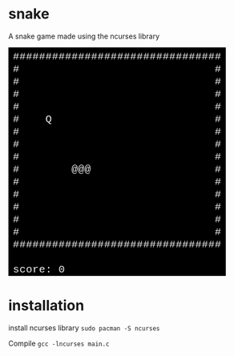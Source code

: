# snake
A snake game made using the ncurses library

![gameplay](./gameplay.gif)

# installation

install ncurses library
```sudo pacman -S ncurses```

Compile
```gcc -lncurses main.c```
